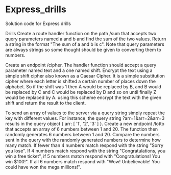 # Express_drills

Solution code for Express drills

Drills
Create a route handler function on the path /sum that accepts two query parameters named a and b and find the sum of the two values. Return a string in the format "The sum of a and b is c". Note that query parameters are always strings so some thought should be given to converting them to numbers.

Create an endpoint /cipher. The handler function should accept a query parameter named text and a one named shift. Encrypt the text using a simple shift cipher also known as a Caesar Cipher. It is a simple substitution cipher where each letter is shifted a certain number of places down the alphabet. So if the shift was 1 then A would be replaced by B, and B would be replaced by C and C would be replaced by D and so on until finally Z would be replaced by A. using this scheme encrypt the text with the given shift and return the result to the client.

To send an array of values to the server via a query string simply repeat the key with different values. For instance, the query string ?arr=1&arr=2&arr=3 results in the query object { arr: [ '1', '2', '3' ] }. Create a new endpoint /lotto that accepts an array of 6 numbers between 1 and 20. The function then randomly generates 6 numbers between 1 and 20. Compare the numbers sent in the query with the randomly generated numbers to determine how many match. If fewer than 4 numbers match respond with the string "Sorry you lose". If 4 numbers match respond with the string "Congratulations, you win a free ticket", if 5 numbers match respond with "Congratulations! You win $100!". If all 6 numbers match respond with "Wow! Unbelievable! You could have won the mega millions!".
